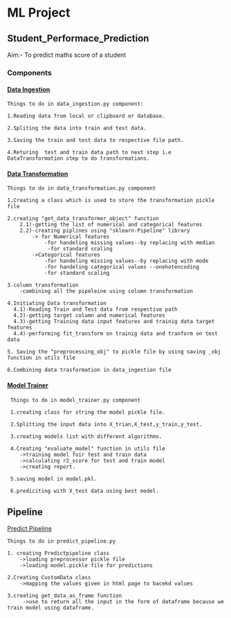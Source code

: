 # ML Project



##  Student_Performace_Prediction
 Aim:- To predict maths score of a student 
 
### Components
#### <a href="https://github.com/seruvuri/ML-Projects/blob/main/Students_performance_prediction/src/components/data_ingestion.py" target="_blank">Data Ingestion</a>
  
    Things to do in data_ingestion.py component:

    1.Reading data from local or clipboard or database.

    2.Spliting the data into train and test data.

    3.Saving the train and test data to respective file path.

    4.Returing  test and train data path to next step i.e DataTransformation step to do transformations. 
    
#### <a href="https://github.com/seruvuri/ML-Projects/blob/main/Students_performance_prediction/src/components/data_transformation.py" target="_blank">Data Transformation</a>

    Things to do in data_transformation.py component

    1.Creating a class which is used to store the transformation pickle file 

    2.creating "get_data_transformer_object" function
        2.1)-getting the list of numerical and categorical features
        2.2)-creating piplines using "sklearn-Pipeline" library
            -> for Numerical features
                -for handeling missing values--by replacing with median
                 -for standard scaling
            ->Categorical features
                -for handeling missing values--by replacing with mode
                -for handeling categorical values --onehotencoding
                -for standard scaling

    3.column transformation
        -combining all the pipeleine using column transformation

    4.Initiating Data transformation
      4.1)-Reading Train and Test data from respective path
      4.2)-getting target column and numerical features
      4.3)-getting Training data input features and trainig data target features
      4.4)-performing fit_transform on trainig data and tranform on test data 

    5. Saving the "preprocessing_obj" to pickle file by using saving _obj function in utils file

    6.Combining data trasformation in data_ingestion file
    
#### <a href="https://github.com/seruvuri/ML-Projects/blob/main/Students_performance_prediction/src/components/model_trainer.py" target="_blank">Model Trainer</a>

     Things to do in model_trainer.py component
     
     1.creating class for string the model pickle file.
     
     2.Splitting the input data into X_trian,X_test,y_train,y_test.
     
     3.creating models list with different algorithms.
     
     4.Creating "evaluate_model" function in utils file
        ->training model foir test and train data 
        ->calculating r2_score for test and train model
        ->creating report.
        
     5.saving model in model.pkl.
     
     6.prediciting with X_test data using best model.

## Pipeline 

<a href="https://github.com/seruvuri/ML-Projects/blob/main/Students_performance_prediction/src/pipline/predict_pipline.py" target="_blank">Predict Pipeline</a>

    Things to do in predict_pipeline.py 
    
    1. creating Predictpipeline class 
        ->loading preprocessor pickle file
        ->loading model.pickle file for predictions 
    
    2.Creating CustomData class
        ->mapping the values given in html page to bacekd values
    
    3.creating get_data_as_frame function 
         ->use to return all the input in the form of dataframe because we train model using dataframe. 
  
